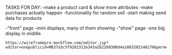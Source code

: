 TASKS FOR DAY:
-make a product card & show more attributes
-make purchases actually happen
-functionality for random sell
-start making seed data for products



-"front" page
    -mini displays, many of them showing
-"show" page
    -one big display in middle



    https://wireframepro.mockflow.com/editor.jsp?editor=on&publicid=M637a3c5f9262312e343a2b22b0308d4a1603202146170&perm=Create&projectid=M0789c393e96a62c5d3266e47cf69cef21603202161016&ptitle=P3proj&bgcolor=white&category=web#/page/f63f5dbfe14b4c3893286d9ee74d83ad